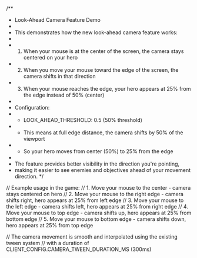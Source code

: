 /**
 * Look-Ahead Camera Feature Demo
 * 
 * This demonstrates how the new look-ahead camera feature works:
 * 
 * 1. When your mouse is at the center of the screen, the camera stays centered on your hero
 * 2. When you move your mouse toward the edge of the screen, the camera shifts in that direction
 * 3. When your mouse reaches the edge, your hero appears at 25% from the edge instead of 50% (center)
 * 
 * Configuration:
 * - LOOK_AHEAD_THRESHOLD: 0.5 (50% threshold)
 * - This means at full edge distance, the camera shifts by 50% of the viewport
 * - So your hero moves from center (50%) to 25% from the edge
 * 
 * The feature provides better visibility in the direction you're pointing,
 * making it easier to see enemies and objectives ahead of your movement direction.
 */

// Example usage in the game:
// 1. Move your mouse to the center - camera stays centered on hero
// 2. Move your mouse to the right edge - camera shifts right, hero appears at 25% from left edge
// 3. Move your mouse to the left edge - camera shifts left, hero appears at 25% from right edge
// 4. Move your mouse to top edge - camera shifts up, hero appears at 25% from bottom edge
// 5. Move your mouse to bottom edge - camera shifts down, hero appears at 25% from top edge

// The camera movement is smooth and interpolated using the existing tween system
// with a duration of CLIENT_CONFIG.CAMERA_TWEEN_DURATION_MS (300ms)
